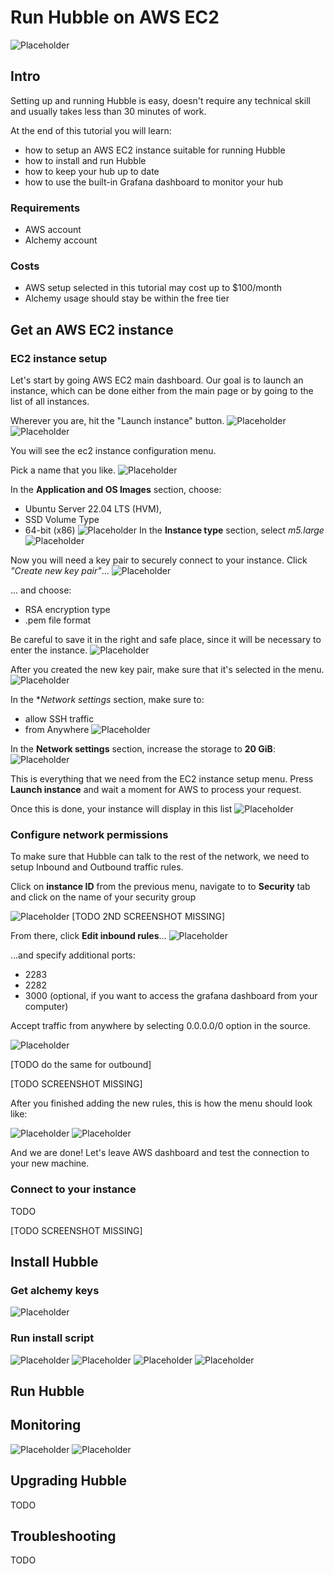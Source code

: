 # Run Hubble on AWS EC2
![Placeholder](./images/mvp-fc-header.png)

## Intro
Setting up and running Hubble is easy, doesn't require any technical skill and usually takes less than 30 minutes of work.

At the end of this tutorial you will learn:
- how to setup an AWS EC2 instance suitable for running Hubble
- how to install and run Hubble
- how to keep your hub up to date
- how to use the built-in Grafana dashboard to monitor your hub

### Requirements
- AWS account
- Alchemy account

### Costs
- AWS setup selected in this tutorial may cost up to $100/month
- Alchemy usage should stay be within the free tier

## Get an AWS EC2 instance
### EC2 instance setup
Let's start by going AWS EC2 main dashboard. Our goal is to launch an instance, which can be done either from the main page or by going to the list of all instances.

Wherever you are, hit the "Launch instance" button.
![Placeholder](./images/aws-ec2-instances.png)
![Placeholder](./images/aws-ec2-instances-launch.png)

You will see the ec2 instance configuration menu.

Pick a name that you like.
![Placeholder](./images/ec2-setup-name.png)

In the **Application and OS Images** section, choose:
- Ubuntu Server 22.04 LTS (HVM),
- SSD Volume Type
- 64-bit (x86)
![Placeholder](./images/ec2-setup-ami.png)
In the **Instance type** section, select *m5.large*
![Placeholder](./images/ec2-setup-instance-type.png)

Now you will need a key pair to securely connect to your instance. Click *"Create new key pair"*...
![Placeholder](./images/ec2-setup-empty-keypair.png)

... and choose:
- RSA encryption type
- .pem file format

Be careful to save it in the right and safe place, since it will be necessary to enter the instance.
![Placeholder](./images/ec2-setup-create-key-pair.png)

After you created the new key pair, make sure that it's selected in the menu.
![Placeholder](./images/ec2-setup-key-pair-selected.png)

In the **Network settings* section, make sure to:
- allow SSH traffic
- from Anywhere
![Placeholder](./images/ec2-setup-create-security-group.png)

In the **Network settings** section, increase the storage to **20 GiB**:
![Placeholder](./images/ec2-setup-storage.png)

This is everything that we need from the EC2 instance setup menu. Press **Launch instance** and wait a moment for AWS to process your request.

Once this is done, your instance will display in this list
![Placeholder](./images/ec2-instance-ready.png)

### Configure network permissions

To make sure that Hubble can talk to the rest of the network, we need to setup Inbound and Outbound traffic rules.

Click on **instance ID** from the previous menu, navigate to to **Security** tab and click on the name of your security group

![Placeholder](./images/ec2-instance-details.png)
[TODO 2ND SCREENSHOT MISSING]


From there, click **Edit inbound rules**...
![Placeholder](./images/ec2-security-group-details.png)

...and specify additional ports:
- 2283
- 2282
- 3000 (optional, if you want to access the grafana dashboard from your computer)

Accept traffic from anywhere by selecting 0.0.0.0/0 option in the source.

![Placeholder](./images/ec2-security-group-inbound-edit.png)

[TODO do the same for outbound]

[TODO SCREENSHOT MISSING]

After you finished adding the new rules, this is how the menu should look like:

![Placeholder](./images/ec2-security-group-inbound-final.png)
![Placeholder](./images/ec2-security-group-outbound-final.png)

And we are done! Let's leave AWS dashboard and test the connection to your new machine.

### Connect to your instance
TODO

[TODO SCREENSHOT MISSING]

## Install Hubble

### Get alchemy keys
![Placeholder](./images/alchemy-setup.png)

### Run install script
![Placeholder](./images/Hubble-install-script.png)
![Placeholder](./images/Hubble-rpc-prompt.png)
![Placeholder](./images/Hubble-rpc-prompt-final.png)
![Placeholder](./images/Hubble-syncing-1.png)

## Run Hubble

## Monitoring
![Placeholder](./images/grafana-0.png)
![Placeholder](./images/grafana-1.png)

## Upgrading Hubble
TODO

## Troubleshooting
TODO
